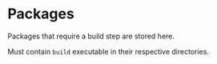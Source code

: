 # Packages

Packages that require a build step are stored here.

Must contain `build` executable in their respective directories.
